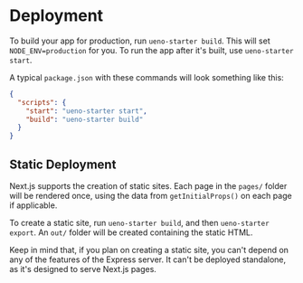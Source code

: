 # Deployment

To build your app for production, run `ueno-starter build`. This will set `NODE_ENV=production` for you. To run the app after it's built, use `ueno-starter start`.

A typical `package.json` with these commands will look something like this:

```json
{
  "scripts": {
    "start": "ueno-starter start",
    "build": "ueno-starter build"
  }
}
```

## Static Deployment

Next.js supports the creation of static sites. Each page in the `pages/` folder will be rendered once, using the data from `getInitialProps()` on each page if applicable.

To create a static site, run `ueno-starter build`, and then `ueno-starter export`. An `out/` folder will be created containing the static HTML.

Keep in mind that, if you plan on creating a static site, you can't depend on any of the features of the Express server. It can't be deployed standalone, as it's designed to serve Next.js pages.
